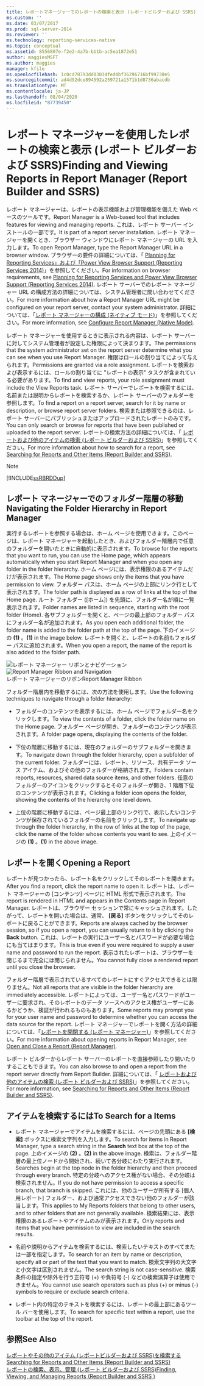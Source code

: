 ```yaml
---
title: レポートマネージャーでのレポートの検索と表示 (レポートビルダーおよび SSRS) |Microsoft Docs
ms.custom: ''
ms.date: 03/07/2017
ms.prod: sql-server-2014
ms.reviewer: ''
ms.technology: reporting-services-native
ms.topic: conceptual
ms.assetid: 8556807e-f2e2-4a7b-bb1b-ac5ea1872e51
author: maggiesMSFT
ms.author: maggies
manager: kfile
ms.openlocfilehash: 1c0cd78793dd03034fed4bf36296716bf99730e5
ms.sourcegitcommit: ad4d92dce894592a259721a1571b1d8736abacdb
ms.translationtype: MT
ms.contentlocale: ja-JP
ms.lasthandoff: 08/04/2020
ms.locfileid: "87739450"
---
```

# <a name="finding-and-viewing-reports-in-report-manager-report-builder-and-ssrs"></a><span data-ttu-id="7b41b-102">レポート マネージャーを使用したレポートの検索と表示 (レポート ビルダーおよび SSRS)</span><span class="sxs-lookup"><span data-stu-id="7b41b-102">Finding and Viewing Reports in Report Manager (Report Builder and SSRS)</span></span>
  <span data-ttu-id="7b41b-103">レポート マネージャーは、レポートの表示機能および管理機能を備えた Web ベースのツールです。</span><span class="sxs-lookup"><span data-stu-id="7b41b-103">Report Manager is a Web-based tool that includes features for viewing and managing reports.</span></span> <span data-ttu-id="7b41b-104">これは、レポート サーバー インストールの一部です。</span><span class="sxs-lookup"><span data-stu-id="7b41b-104">It is part of a report server installation.</span></span> <span data-ttu-id="7b41b-105">レポート マネージャーを開くとき、ブラウザー ウィンドウにレポート マネージャーの URL を入力します。</span><span class="sxs-lookup"><span data-stu-id="7b41b-105">To open Report Manager, type the Report Manager URL in a browser window.</span></span> <span data-ttu-id="7b41b-106">ブラウザーの要件の詳細については、「 [Planning for Reporting Services」および「Power View Browser Support &#40;Reporting Services 2014&#41;](../browser-support-for-reporting-services-and-power-view.md)」を参照してください。</span><span class="sxs-lookup"><span data-stu-id="7b41b-106">For information on browser requirements, see [Planning for Reporting Services and Power View Browser Support &#40;Reporting Services 2014&#41;](../browser-support-for-reporting-services-and-power-view.md).</span></span> <span data-ttu-id="7b41b-107">レポート サーバーでのレポート マネージャー URL の構成方法の詳細については、システム管理者に問い合わせてください。</span><span class="sxs-lookup"><span data-stu-id="7b41b-107">For more information about how a Report Manager URL might be configured on your report server, contact your system administrator.</span></span> <span data-ttu-id="7b41b-108">詳細については、「[レポート マネージャーの構成 (ネイティブ モード)](../report-server/configure-web-portal.md)」を参照してください。</span><span class="sxs-lookup"><span data-stu-id="7b41b-108">For more information, see [Configure Report Manager &#40;Native Mode&#41;](../report-server/configure-web-portal.md).</span></span>  
  
 <span data-ttu-id="7b41b-109">レポート マネージャーを使用するときに表示される内容は、レポート サーバーに対してシステム管理者が設定した権限によって決まります。</span><span class="sxs-lookup"><span data-stu-id="7b41b-109">The permissions that the system administrator set on the report server determine what you can see when you use Report Manager.</span></span> <span data-ttu-id="7b41b-110">権限はロールの割り当てによって与えられます。</span><span class="sxs-lookup"><span data-stu-id="7b41b-110">Permissions are granted via a role assignment.</span></span> <span data-ttu-id="7b41b-111">レポートを検索および表示するには、ロールの割り当てに "レポートの表示" タスクが含まれている必要があります。</span><span class="sxs-lookup"><span data-stu-id="7b41b-111">To find and view reports, your role assignment must include the View Reports task.</span></span> <span data-ttu-id="7b41b-112">レポート サーバーでレポートを検索するには、名前または説明からレポートを検索するか、レポート サーバーのフォルダーを参照します。</span><span class="sxs-lookup"><span data-stu-id="7b41b-112">To find a report on a report server, search for it by name or description, or browse report server folders.</span></span> <span data-ttu-id="7b41b-113">検索または参照できるのは、レポート サーバーにパブリッシュまたはアップロードされたレポートのみです。</span><span class="sxs-lookup"><span data-stu-id="7b41b-113">You can only search or browse for reports that have been published or uploaded to the report server.</span></span> <span data-ttu-id="7b41b-114">レポートの検索方法の詳細については、「 [レポートおよび他のアイテムの検索 &#40;レポート ビルダーおよび SSRS&#41;](searching-for-reports-and-other-items-report-builder-and-ssrs.md)」を参照してください。</span><span class="sxs-lookup"><span data-stu-id="7b41b-114">For more information about how to search for a report, see [Searching for Reports and Other Items &#40;Report Builder  and SSRS&#41;](searching-for-reports-and-other-items-report-builder-and-ssrs.md).</span></span>  
  
> [!NOTE]  
>  [!INCLUDE[ssRBRDDup](../../includes/ssrbrddup-md.md)]  
  
## <a name="navigating-the-folder-hierarchy-in-report-manager"></a><span data-ttu-id="7b41b-115">レポート マネージャーでのフォルダー階層の移動</span><span class="sxs-lookup"><span data-stu-id="7b41b-115">Navigating the Folder Hierarchy in Report Manager</span></span>  
 <span data-ttu-id="7b41b-116">実行するレポートを参照する場合は、ホーム ページを使用できます。このページは、レポート マネージャーを起動したとき、およびフォルダー階層内で任意のフォルダーを開いたときに自動的に表示されます。</span><span class="sxs-lookup"><span data-stu-id="7b41b-116">To browse for the reports that you want to run, you can use the Home page, which appears automatically when you start Report Manager and when you open any folder in the folder hierarchy.</span></span> <span data-ttu-id="7b41b-117">ホーム ページには、表示権限のあるアイテムだけが表示されます。</span><span class="sxs-lookup"><span data-stu-id="7b41b-117">The Home page shows only the items that you have permission to view.</span></span> <span data-ttu-id="7b41b-118">フォルダー パスは、ホーム ページの上部にリンク行として表示されます。</span><span class="sxs-lookup"><span data-stu-id="7b41b-118">The folder path is displayed as a row of links at the top of the Home page.</span></span> <span data-ttu-id="7b41b-119">ルート フォルダー ([ホーム]) を先頭に、フォルダー名が順に一覧表示されます。</span><span class="sxs-lookup"><span data-stu-id="7b41b-119">Folder names are listed in sequence, starting with the root folder (Home).</span></span> <span data-ttu-id="7b41b-120">各サブフォルダーを開くと、ページの最上部のフォルダー パスにフォルダー名が追加されます。</span><span class="sxs-lookup"><span data-stu-id="7b41b-120">As you open each additional folder, the folder name is added to the folder path at the top of the page.</span></span> <span data-ttu-id="7b41b-121">下のイメージの **(1)** 。</span><span class="sxs-lookup"><span data-stu-id="7b41b-121">**(1)** in the image below.</span></span> <span data-ttu-id="7b41b-122">レポートを開くと、レポートの名前もフォルダー パスに追加されます。</span><span class="sxs-lookup"><span data-stu-id="7b41b-122">When you open a report, the name of the report is also added to the folder path.</span></span>  
  
 <span data-ttu-id="7b41b-123">![レポート マネージャー リボンとナビゲーション](../media/rs-reportmanager-ribbon.gif "レポート マネージャー リボンとナビゲーション")</span><span class="sxs-lookup"><span data-stu-id="7b41b-123">![Report Manager Ribbon and Navigation](../media/rs-reportmanager-ribbon.gif "Report Manager Ribbon and Navigation")</span></span>  
<span data-ttu-id="7b41b-124">レポート マネージャーのリボン</span><span class="sxs-lookup"><span data-stu-id="7b41b-124">Report Manager Ribbon</span></span>  
  
 <span data-ttu-id="7b41b-125">フォルダー階層内を移動するには、次の方法を使用します。</span><span class="sxs-lookup"><span data-stu-id="7b41b-125">Use the following techniques to navigate through a folder hierarchy:</span></span>  
  
-   <span data-ttu-id="7b41b-126">フォルダーのコンテンツを表示するには、ホーム ページでフォルダー名をクリックします。</span><span class="sxs-lookup"><span data-stu-id="7b41b-126">To view the contents of a folder, click the folder name on the Home page.</span></span> <span data-ttu-id="7b41b-127">フォルダー ページが開き、フォルダーのコンテンツが表示されます。</span><span class="sxs-lookup"><span data-stu-id="7b41b-127">A folder page opens, displaying the contents of the folder.</span></span>  
  
-   <span data-ttu-id="7b41b-128">下位の階層に移動するには、現在のフォルダーのサブフォルダーを開きます。</span><span class="sxs-lookup"><span data-stu-id="7b41b-128">To navigate down through the folder hierarchy, open a subfolder of the current folder.</span></span> <span data-ttu-id="7b41b-129">フォルダーには、レポート、リソース、共有データ ソース アイテム、およびその他のフォルダーが格納されます。</span><span class="sxs-lookup"><span data-stu-id="7b41b-129">Folders contain reports, resources, shared data source items, and other folders.</span></span> <span data-ttu-id="7b41b-130">任意のフォルダーのアイコンをクリックするとそのフォルダーが開き、1 階層下位のコンテンツが表示されます。</span><span class="sxs-lookup"><span data-stu-id="7b41b-130">Clicking a folder icon opens the folder, showing the contents of the hierarchy one level down.</span></span>  
  
-   <span data-ttu-id="7b41b-131">上位の階層に移動するには、ページ最上部のリンク行で、表示したいコンテンツが保存されているフォルダーの名前をクリックします。</span><span class="sxs-lookup"><span data-stu-id="7b41b-131">To navigate up through the folder hierarchy, in the row of links at the top of the page, click the name of the folder whose contents you want to see.</span></span> <span data-ttu-id="7b41b-132">上のイメージの **(1)** 。</span><span class="sxs-lookup"><span data-stu-id="7b41b-132">**(1)** in the above image.</span></span>  
  
## <a name="opening-a-report"></a><span data-ttu-id="7b41b-133">レポートを開く</span><span class="sxs-lookup"><span data-stu-id="7b41b-133">Opening a Report</span></span>  
 <span data-ttu-id="7b41b-134">レポートが見つかったら、レポート名をクリックしてそのレポートを開きます。</span><span class="sxs-lookup"><span data-stu-id="7b41b-134">After you find a report, click the report name to open it.</span></span> <span data-ttu-id="7b41b-135">レポートは、レポート マネージャーの [コンテンツ] ページに HTML 形式で表示されます。</span><span class="sxs-lookup"><span data-stu-id="7b41b-135">The report is rendered in HTML and appears in the Contents page in Report Manager.</span></span> <span data-ttu-id="7b41b-136">レポートは、ブラウザー セッションで常にキャッシュされます。したがって、レポートを開いた場合は、通常、 **[戻る]** ボタンをクリックしてそのレポートに戻ることができます。</span><span class="sxs-lookup"><span data-stu-id="7b41b-136">Reports are always cached by the browser session, so if you open a report, you can usually return to it by clicking the **Back** button.</span></span> <span data-ttu-id="7b41b-137">これは、レポートの実行にユーザー名とパスワードが必要な場合にも当てはまります。</span><span class="sxs-lookup"><span data-stu-id="7b41b-137">This is true even if you were required to supply a user name and password to run the report.</span></span> <span data-ttu-id="7b41b-138">表示されたレポートは、ブラウザーを閉じるまで完全には閉じられません。</span><span class="sxs-lookup"><span data-stu-id="7b41b-138">You cannot fully close a rendered report until you close the browser.</span></span>  
  
 <span data-ttu-id="7b41b-139">フォルダー階層で表示されているすべてのレポートにすぐアクセスできるとは限りません。</span><span class="sxs-lookup"><span data-stu-id="7b41b-139">Not all reports that are visible in the folder hierarchy are immediately accessible.</span></span> <span data-ttu-id="7b41b-140">レポートによっては、ユーザー名とパスワードがユーザーに要求され、そのレポートのデータ ソースへのアクセス権がユーザーにあるかどうか、検証が行われるものもあります。</span><span class="sxs-lookup"><span data-stu-id="7b41b-140">Some reports may prompt you for your user name and password to determine whether you can access the data source for the report.</span></span> <span data-ttu-id="7b41b-141">レポート マネージャーでレポートを開く方法の詳細については、「[レポートを開閉する (レポート マネージャー)](../reports/open-and-close-a-report-report-manager.md)」を参照してください。</span><span class="sxs-lookup"><span data-stu-id="7b41b-141">For more information about opening reports in Report Manager, see [Open and Close a Report &#40;Report Manager&#41;](../reports/open-and-close-a-report-report-manager.md).</span></span>  
  
 <span data-ttu-id="7b41b-142">レポート ビルダーからレポート サーバーのレポートを直接参照したり開いたりすることもできます。</span><span class="sxs-lookup"><span data-stu-id="7b41b-142">You can also browse to and open a report from the report server directly from Report Builder.</span></span> <span data-ttu-id="7b41b-143">詳細については、「 [レポートおよび他のアイテムの検索 &#40;レポート ビルダーおよび SSRS&#41;](searching-for-reports-and-other-items-report-builder-and-ssrs.md)」を参照してください。</span><span class="sxs-lookup"><span data-stu-id="7b41b-143">For more information, see [Searching for Reports and Other Items &#40;Report Builder  and SSRS&#41;](searching-for-reports-and-other-items-report-builder-and-ssrs.md).</span></span>  
  
## <a name="to-search-for-a-items"></a><span data-ttu-id="7b41b-144">アイテムを検索するには</span><span class="sxs-lookup"><span data-stu-id="7b41b-144">To Search for a Items</span></span>  
  
-   <span data-ttu-id="7b41b-145">レポート マネージャーでアイテムを検索するには、ページの先頭にある **[検索]** ボックスに検索文字列を入力します。</span><span class="sxs-lookup"><span data-stu-id="7b41b-145">To search for items in Report Manager, type a search string in the **Search** text box at the top of the page.</span></span> <span data-ttu-id="7b41b-146">上のイメージの **(2)** 。</span><span class="sxs-lookup"><span data-stu-id="7b41b-146">**(2)** in the above image.</span></span> <span data-ttu-id="7b41b-147">検索は、フォルダー階層の最上位ノードから開始され、続いて各分岐にわたり実行されます。</span><span class="sxs-lookup"><span data-stu-id="7b41b-147">Searches begin at the top node in the folder hierarchy and then proceed through every branch.</span></span> <span data-ttu-id="7b41b-148">特定の分岐へのアクセス権がない場合、その分岐は検索されません。</span><span class="sxs-lookup"><span data-stu-id="7b41b-148">If you do not have permission to access a specific branch, that branch is skipped.</span></span> <span data-ttu-id="7b41b-149">これには、他のユーザーが所有する [個人用レポート] フォルダー、および通常アクセスできない他のフォルダーが該当します。</span><span class="sxs-lookup"><span data-stu-id="7b41b-149">This applies to My Reports folders that belong to other users, and to other folders that are not generally available.</span></span> <span data-ttu-id="7b41b-150">検索結果には、表示権限のあるレポートやアイテムのみが表示されます。</span><span class="sxs-lookup"><span data-stu-id="7b41b-150">Only reports and items that you have permission to view are included in the search results.</span></span>  
  
-   <span data-ttu-id="7b41b-151">名前や説明からアイテムを検索するには、検索したいテキストのすべてまたは一部を指定します。</span><span class="sxs-lookup"><span data-stu-id="7b41b-151">To search for an item by name or description, specify all or part of the text that you want to match.</span></span> <span data-ttu-id="7b41b-152">検索文字列の大文字と小文字は区別されません。</span><span class="sxs-lookup"><span data-stu-id="7b41b-152">The search string is not case-sensitive.</span></span> <span data-ttu-id="7b41b-153">検索条件の指定や除外を行う正符号 (+) や負符号 (-) などの検索演算子は使用できません。</span><span class="sxs-lookup"><span data-stu-id="7b41b-153">You cannot use search operators such as plus (+) or minus (-) symbols to require or exclude search criteria.</span></span>  
  
-   <span data-ttu-id="7b41b-154">レポート内の特定のテキストを検索するには、レポートの最上部にあるツール バーを使用します。</span><span class="sxs-lookup"><span data-stu-id="7b41b-154">To search for specific text within a report, use the toolbar at the top of the report.</span></span>  
  
## <a name="see-also"></a><span data-ttu-id="7b41b-155">参照</span><span class="sxs-lookup"><span data-stu-id="7b41b-155">See Also</span></span>  
 <span data-ttu-id="7b41b-156">[レポートやその他のアイテム &#40;レポートビルダーおよび SSRS&#41;を検索する](searching-for-reports-and-other-items-report-builder-and-ssrs.md) </span><span class="sxs-lookup"><span data-stu-id="7b41b-156">[Searching for Reports and Other Items &#40;Report Builder  and SSRS&#41;](searching-for-reports-and-other-items-report-builder-and-ssrs.md) </span></span>  
 [<span data-ttu-id="7b41b-157">レポートの検索、表示、管理 (レポート ビルダーおよび SSRS)</span><span class="sxs-lookup"><span data-stu-id="7b41b-157">Finding, Viewing, and Managing Reports &#40;Report Builder and SSRS &#41;</span></span>](finding-viewing-and-managing-reports-report-builder-and-ssrs.md)  
  
  
